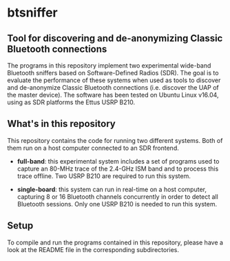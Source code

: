 # btsniffer
## Tool for discovering and de-anonymizing Classic Bluetooth connections

The programs in this repository implement two experimental wide-band Bluetooth sniffers based on Software-Defined Radios (SDR). The goal is to evaluate the performance of these systems when used as tools to discover and de-anonymize Classic Bluetooth connections (i.e. discover the UAP of the master device). The software has been tested on Ubuntu Linux v16.04, using as SDR platforms the Ettus USRP B210.

## What's in this repository

This repository contains the code for running two different systems. Both of them run on a host computer connected to an SDR frontend.

* **full-band**: this experimental system includes a set of programs used to capture an 80-MHz trace of the 2.4-GHz ISM band and to process this trace offline. Two USRP B210 are required to run this system.

* **single-board**: this system can run in real-time on a host computer, capturing 8 or 16 Bluetooth channels concurrently in order to detect all Bluetooth sessions. Only one USRP B210 is needed to run this system.

## Setup

To compile and run the programs contained in this repository, please have a look at the README file in the corresponding subdirectories.
